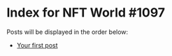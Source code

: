 # Index for NFT World #1097
Posts will be displayed in the order below:

- [Your first post](./001-first.md)

